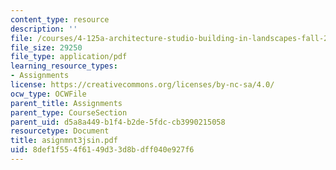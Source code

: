 ```yaml
---
content_type: resource
description: ''
file: /courses/4-125a-architecture-studio-building-in-landscapes-fall-2005/8def1f554f6149d33d8bdff040e927f6_asignmnt3jsin.pdf
file_size: 29250
file_type: application/pdf
learning_resource_types:
- Assignments
license: https://creativecommons.org/licenses/by-nc-sa/4.0/
ocw_type: OCWFile
parent_title: Assignments
parent_type: CourseSection
parent_uid: d5a8a449-b1f4-b2de-5fdc-cb3990215058
resourcetype: Document
title: asignmnt3jsin.pdf
uid: 8def1f55-4f61-49d3-3d8b-dff040e927f6
---
```


